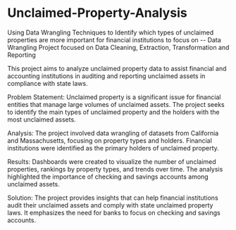 # Unclaimed-Property-Analysis
Using Data Wrangling Techniques to Identify which types of unclaimed properties are more important for financial institutions to focus on -- Data Wrangling Project focused on Data Cleaning, Extraction, Transformation and Reporting

This project aims to analyze unclaimed property data to assist financial and accounting institutions in auditing and reporting unclaimed assets in compliance with state laws.

Problem Statement:
Unclaimed property is a significant issue for financial entities that manage large volumes of unclaimed assets. The project seeks to identify the main types of unclaimed property and the holders with the most unclaimed assets.

Analysis:
The project involved data wrangling of datasets from California and Massachusetts, focusing on property types and holders. Financial institutions were identified as the primary holders of unclaimed property.

Results:
Dashboards were created to visualize the number of unclaimed properties, rankings by property types, and trends over time. The analysis highlighted the importance of checking and savings accounts among unclaimed assets.

Solution:
The project provides insights that can help financial institutions audit their unclaimed assets and comply with state unclaimed property laws. It emphasizes the need for banks to focus on checking and savings accounts.
